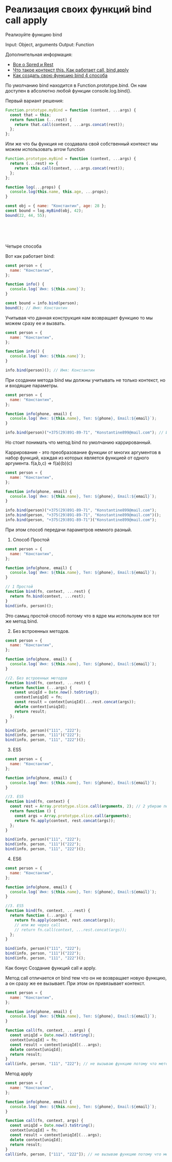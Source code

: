 #  Реализация своих функций bind call apply

Реализуйте функцию bind

Input: Object, arguments
Output: Function

Дополнительная информация:
* [Все о Spred и Rest](https://youtu.be/SGeQ-U0G7dE)
* [Что такое контекст this. Как работает call, bind,apply](https://youtu.be/UGapN-hrekw)
* [Как создать свою функцию bind 4 способа](https://youtu.be/fJqYa3BuwaU)

По умолчанию bind находится в Function.prototype.bind. Он нам доступен в абсолютно любой функции console.log.bind().

Первый вариант решения:

```js
Function.prototype.myBind = function (context, ...args) {
  const that = this;
  return function (...rest) {
    return that.call(context, ...args.concat(rest));
  };
};

```

Или же что бы функция не создавала свой собственный контекст мы можем использовать arrow function

```js
Function.prototype.myBind = function (context, ...args) {
  return (...rest) => {
    return this.call(context, ...args.concat(rest));
  };
};

function log(...props) {
  console.log(this.name, this.age, ...props);
}

const obj = { name: "Константин", age: 28 };
const bound = log.myBind(obj, 42);
bound(22, 44, 55);

```

<br/>
<br/>
<br/>

Четыре способа

Вот как работает bind:

```js
const person = {
  name: "Константин",
};

function info() {
  console.log(`Имя: ${this.name}`);
}

const bound = info.bind(person);
bound(); // Имя: Константин

```

Учитывая что данная конструкция нам возвращает функцию то мы можем сразу ее и вызвать.

```js
const person = {
  name: "Константин",
};

function info() {
  console.log(`Имя: ${this.name}`);
}

info.bind(person)(); // Имя: Константин

```

 При создании метода bind мы должны учитывать не только контекст, но и входящие параметры.

```js
const person = {
  name: "Константин",
};

function info(phone, email) {
  console.log(`Имя: ${this.name}, Тел: ${phone}, Email:${email}`);
}

info.bind(person)("+375(29)891-89-71", "Konstantine899@mail.com"); // Имя: Константин

```

Но стоит понимать что метод bind по умолчанию каррированный.

Каррирование - это преобразование функции от многих аргументов в набор функций, каждая из которых является функцией от одного аргумента. f(a,b,c) => f(a)(b)(c)

```js
const person = {
  name: "Константин",
};

function info(phone, email) {
  console.log(`Имя: ${this.name}, Тел: ${phone}, Email:${email}`);
}

info.bind(person)("+375(29)891-89-71", "Konstantine899@mail.com");
info.bind(person, "+375(29)891-89-71", "Konstantine899@mail.com")();
info.bind(person, "+375(29)891-89-71")("Konstantine899@mail.com");

```

При этом способ передачи параметров немного разный.

1. Способ Простой

```js
const person = {
  name: "Константин",
};

function info(phone, email) {
  console.log(`Имя: ${this.name}, Тел: ${phone}, Email:${email}`);
}

// 1 Простой
function bind(fn, context, ...rest) {
  return fn.bind(context, ...rest);
}
bind(info, person)();

```

Это самыц простой способ потому что в ядре мы используем все тот же метод bind.

2. Без встроенных методов.

```js
const person = {
  name: "Константин",
};

function info(phone, email) {
  console.log(`Имя: ${this.name}, Тел: ${phone}, Email:${email}`);
}

//2. Без встроенных методов
function bind(fn, context, ...rest) {
  return function (...args) {
    const uniqId = Date.now().toString();
    context[uniqId] = fn;
    const result = context[uniqId](...rest.concat(args));
    delete context[uniqId];
    return result;
  };
}

bind(info, person)("111", "222");
bind(info, person, "111")("222");
bind(info, person, "111", "222")();

```

3. ES5

```js
const person = {
  name: "Константин",
};

function info(phone, email) {
  console.log(`Имя: ${this.name}, Тел: ${phone}, Email:${email}`);
}

//3. ES5
function bind(fn, context) {
  const rest = Array.prototype.slice.call(arguments, 2); // 2 убираю первые два параметра с псевдомассива, тем самым получаю остальные параметры
  return function () {
    const args = Array.prototype.slice.call(arguments);
    return fn.apply(context, rest.concat(args));
  };
}

bind(info, person)("111", "222");
bind(info, person, "111")("222");
bind(info, person, "111", "222")();

```


4. ES6

```js
const person = {
  name: "Константин",
};

function info(phone, email) {
  console.log(`Имя: ${this.name}, Тел: ${phone}, Email:${email}`);
}

//3. ES5
function bind(fn, context, ...rest) {
  return function (...args) {
    return fn.apply(context, rest.concat(args));
    // или же через call
    // return fn.call(context, ...rest.concat(args));
  };
}

bind(info, person)("111", "222");
bind(info, person, "111")("222");
bind(info, person, "111", "222")();

```

Как бонус Создание функций call и apply.

Метод call отличается от bind тем что он не возвращает новую функцию, а он сразу же ее вызывает. При этом он привязывает контекст.

```js
const person = {
  name: "Константин",
};

function info(phone, email) {
  console.log(`Имя: ${this.name}, Тел: ${phone}, Email:${email}`);
}

function call(fn, context, ...args) {
  const uniqId = Date.now().toString();
  context[uniqId] = fn;
  const result = context[uniqId](...args);
  delete context[uniqId];
  return result;
}
call(info, person, "111", "222"); // не вызываю функцию потому что метод call сразу же ее вызывает
```

Метод apply

```js
const person = {
  name: "Константин",
};

function info(phone, email) {
  console.log(`Имя: ${this.name}, Тел: ${phone}, Email:${email}`);
}

function call(fn, context, args) {
  const uniqId = Date.now().toString();
  context[uniqId] = fn;
  const result = context[uniqId](...args);
  delete context[uniqId];
  return result;
}
call(info, person, ["111", "222"]); // не вызываю функцию потому что метод apply сразу же ее вызывает
```